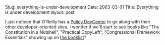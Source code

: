 Slug: everything-is-under-development
Date: 2003-03-01
Title: Everything is under development
layout: post

I just noticed that O&#39;Reilly has a <a href="http://www.oreillynet.com/policy/">Policy DevCenter</a> to go along with their  other developer-oriented sites. I wonder if we&#39;ll start to see books like &quot;The Constitution in a Nutshell&quot;, &quot;Practical CopyLeft&quot;, &quot;Congressional Framework Essentials&quot; showing up on <a href="http://www.oreilly.com/catalog/prdindex.html">the booklist</a>?
